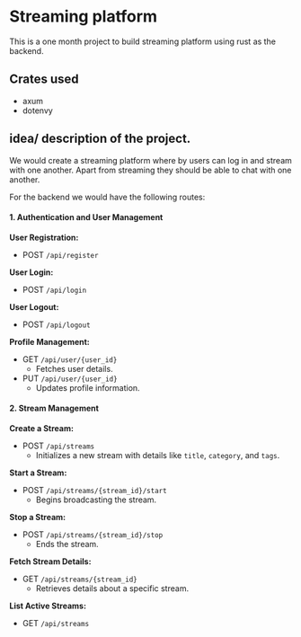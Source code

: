 # Streaming platform
This is a one month project to build streaming platform using rust as the backend.

## Crates used
- axum
- dotenvy


## idea/ description of the project.

We would create a streaming platform where by users can log in and stream with one another. Apart from streaming they should be able to chat with one another.

For the backend we would have the following routes: 

#### 1. Authentication and User Management
**User Registration:**
- POST `/api/register`

**User Login:**
- POST `/api/login`

**User Logout:**
- POST `/api/logout`

**Profile Management:**
- GET `/api/user/{user_id}`
    - Fetches user details.
- PUT `/api/user/{user_id}`
    - Updates profile information.


#### 2. Stream Management
**Create a Stream:**
- POST `/api/streams`
    - Initializes a new stream with details like `title`, `category`, and `tags`.

**Start a Stream:**
- POST `/api/streams/{stream_id}/start`
    - Begins broadcasting the stream.

**Stop a Stream:**
- POST `/api/streams/{stream_id}/stop`
    - Ends the stream.

**Fetch Stream Details:**
- GET `/api/streams/{stream_id}`
    - Retrieves details about a specific stream.

**List Active Streams:**
- GET `/api/streams`
